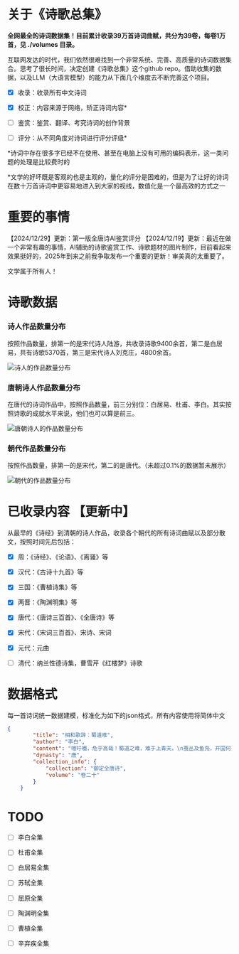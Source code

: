 
# 关于《诗歌总集》

  **全网最全的诗词数据集！目前累计收录39万首诗词曲赋，共分为39卷，每卷1万首，见 ./volumes 目录。**
  
  互联网发达的时代，我们依然很难找到一个非常系统、完善、高质量的诗词数据集合。思考了很长时间，决定创建《诗歌总集》这个github repo。借助收集的数据，以及LLM（大语言模型）的能力从下面几个维度去不断完善这个项目。
  
- [x] 收录：收录所有中文诗词
- [x] 校正：内容来源于网络，矫正诗词内容*
- [ ] 鉴赏：鉴赏、翻译、考究诗词的创作背景
- [ ] 评分：从不同角度对诗词进行评分评级*


*诗词中存在很多字已经不在使用、甚至在电脑上没有可用的编码表示，这一类问题的处理是比较费时的

*文学的好坏既是客观的也是主观的，量化的评分是困难的，但是为了让好的诗词在数十万首诗词中更容易地进入到大家的视线，数值化是一个最高效的方式之一

# 重要的事情
【2024/12/29】更新：第一版全唐诗AI鉴赏评分
【2024/12/19】更新：最近在做一个非常有趣的事情，AI辅助的诗歌鉴赏工作、诗歌题材的图片制作，目前看起来效果挺好的，2025年到来之前我争取发布一个重要的更新！审美真的太重要了。

文学属于所有人！


# 诗歌数据

### 诗人作品数量分布
按照作品数量，排第一的是宋代诗人陆游，共收录诗歌9400余首，第二是白居易，共有诗歌5370首，第三是宋代诗人刘克庄，4800余首。

![诗人的作品数量分布](./images/poets_works_count_all.png "诗人的作品数量分布-前100位")


### 唐朝诗人作品数量分布
在唐代的诗词作品中，按照作品数量，前三分别位：白居易、杜甫、李白。其实按照诗歌的成就水平来说，他们也可以算是前三。

![唐朝诗人的作品数量分布](./images/poets_works_count_tang.png "诗人的作品数量分布-前100位")


### 朝代作品数量分布
按照作品数量，排第一的是宋代，第二的是唐代。（未超过0.1%的数据暂未展示）

![朝代的作品数量分布](./images/poets_count_by_dynasty.png "朝代的作品数量分布")


# 已收录内容 【更新中】

从最早的《诗经》到清朝的诗人作品，收录各个朝代的所有诗词曲赋以及部分散文，按照时间先后包括：
- [x] 周：《诗经》、《论语》、《离骚》等
- [x] 汉代：《古诗十九首》等
- [x] 三国：《曹植诗集》等
- [x] 两晋：《陶渊明集》等
- [x] 唐代：《唐诗三百首》、《全唐诗》等
- [x] 宋代：《宋词三百首》、宋诗、宋词
- [x] 元代：元曲
- [ ] 清代：纳兰性德诗集，曹雪芹《红楼梦》诗歌


# 数据格式

每一首诗词统一数据建模，标准化为如下的json格式，所有内容使用将简体中文
```json
{
        "title": "相和歌辞：蜀道难",
        "author": "李白",
        "content": "噫吁嚱，危乎高哉！蜀道之难，难于上青天。\n蚕丛及鱼凫，开国何茫然。尔来四万八千岁，\n地崩山摧壮士死，然后天梯石栈方钩连。\n上有六龙回日之高标，下有冲波逆折之回川。\n黄鹤之飞尚不得，猿猱欲度愁攀缘。青泥何盘盘，\n问君西游何时还，畏途巉岩不可攀。但见悲鸟号枯木，\n其崄也若此，嗟尔远道之人胡为乎来哉！\n剑阁峥嵘而崔嵬，一夫当关，万夫莫开。所守或匪亲，\n蜀道之难难于上青天，侧身西望长咨嗟。",
        "dynasty": "唐",
        "collection_info": {
            "collection": "御定全唐诗",
            "volume": "卷二十"
        }
    }
```

# TODO
- [ ] 李白全集
- [ ] 杜甫全集
- [ ] 白居易全集
- [ ] 苏轼全集
- [ ] 屈原全集
- [ ] 陶渊明全集
- [ ] 曹植全集
- [ ] 辛弃疾全集



